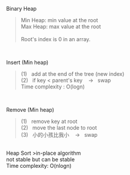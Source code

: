 Binary Heap
>Min Heap: min value at the root<br/>
Max Heap: max value at the root<br/>
<br/>Root's index is 0 in an array.<br/>
<br/>

Insert (Min heap)
>(1) &nbsp; add at the end of the tree (new index)
<br/>(2) &nbsp; if key < parent's key &nbsp;&nbsp; -> &nbsp; swap
<br/>Time complexity : O(logn)<br/>
<br/>

Remove (Min heap)
>(1) &nbsp; remove key at root
<br/>(2) &nbsp; move the last node to root
<br/>(3) &nbsp; 小的小孩比我小 &nbsp;&nbsp; -> &nbsp; swap<br/>
<br/>
Heap Sort
>in-place algorithm
<br/>not stable but can be stable
<br/>Time complexity: O(nlogn)<br/>
